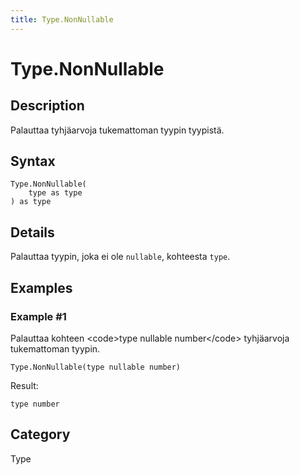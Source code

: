```yaml
---
title: Type.NonNullable
---
```


# Type.NonNullable


## Description

Palauttaa tyhjäarvoja tukemattoman tyypin tyypistä.


## Syntax

```powerquery
Type.NonNullable(
    type as type
) as type
```


## Details

Palauttaa tyypin, joka ei ole <code>nullable</code>, kohteesta <code>type</code>.


## Examples

### Example #1 
Palauttaa kohteen &lt;code&gt;type nullable number&lt;/code&gt; tyhjäarvoja tukemattoman tyypin.
```powerquery
Type.NonNullable(type nullable number)
```

Result: 
```powerquery
type number
```




## Category
Type
